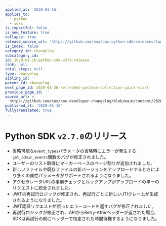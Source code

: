```yaml
---
applied_at: '2020-01-16'
applies_to:
  - python
  - sdks
is_impactful: false
is_new_feature: true
collapse: true
release_source_url: 'https://github.com/box/box-python-sdk/releases/tag/v2.7.0'
is_index: false
category_id: changelog
subcategory_id: ''
id: 2020-01-16-python-sdk-v270-release
rank: null
total_steps: null
type: changelog
sibling_id: ''
parent_id: changelog
next_page_id: 2020-01-20-refreshed-postman-collection-quick-start
previous_page_id: ''
source_url: >-
  https://github.com/box/box-developer-changelog/blob/main/content/2020/01-16-python-sdk-v270-release.md
published_at: '2020-01-16'
fullyTranslated: true
---
```

# Python SDK `v2.7.0`のリリース

* 省略可能な`event_types`パラメータの省略時にエラーが発生する`get_admin_events`関数のバグが修正されました。
* ユーザーのリスト取得にマーカーベースのページ割りが追加されました。
* 新しいファイルや既存ファイルの新バージョンをアップロードするときにより多くの属性パラメータがサポートされるようになりました。
* アクセラレータURLの事前チェックとルックアップがアップロードの単一のリクエストに統合されました。
* JWTの再試行ロジックが修正され、再試行ごとに新しいJTIクレームが生成されるようになりました。
* JWT認証リクエストが誤ったエラーコードを返すバグが修正されました。
* 再試行ロジックが修正され、APIからRetry-Afterヘッダーが返された場合、SDKは再試行の前にヘッダーで指定された時間待機するようになりました。
